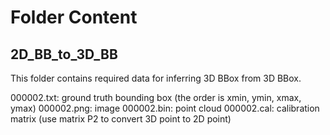 # Folder Content
## 2D_BB_to_3D_BB

This folder contains required data for inferring 3D BBox from 3D BBox.

000002.txt: ground truth bounding box (the order is xmin, ymin, xmax, ymax)
000002.png: image 
000002.bin: point cloud 
000002.cal: calibration matrix (use matrix P2 to convert 3D point to 2D point)

